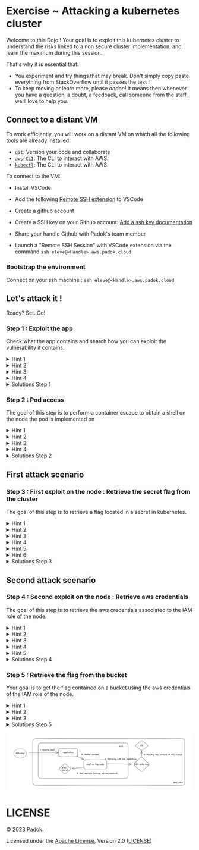 # Exercise ~ Attacking a kubernetes cluster

Welcome to this Dojo !
Your goal is to exploit this kubernetes cluster to understand the risks linked to a non secure cluster implementation, and learn the maximum during this session.

That's why it is essential that:

- You experiment and try things that may break. Don't simply copy paste everything from StackOverflow until it passes the test !
- To keep moving or learn more, please _andon_! It means then whenever you have a question, a doubt, a feedback, call someone from the staff, we'll love to help you.

## Connect to a distant VM

To work efficiently, you will work on a distant VM on which all the following tools are already installed.

- `git`: Version your code and collaborate
- [`aws CLI`](https://docs.aws.amazon.com/fr_fr/cli): The CLI to interact with AWS.
- [`kubectl`](https://docs.aws.amazon.com/fr_fr/cli): The CLI to interact with AWS.

To connect to the VM:

- Install VSCode
- Add the following [Remote SSH extension](https://code.visualstudio.com/docs/remote/ssh) to VSCode

- Create a github account
- Create a SSH key on your Github account: [Add a ssh key documentation](https://docs.github.com/en/authentication/connecting-to-github-with-ssh/generating-a-new-ssh-key-and-adding-it-to-the-ssh-agent)
- Share your handle Github with Padok's team member

- Launch a "Remote SSH Session" with VSCode extension via the command `ssh eleve@<Handle>.aws.padok.cloud`

### Bootstrap the environment

Connect on your ssh machine : `ssh eleve@<Handle>.aws.padok.cloud`

## Let's attack it !
Ready? Set. Go!

### Step 1 : Exploit the app

Check what the app contains and search how you can exploit the vulnerability it contains.

<details>
  <summary>Hint 1</summary>

  How can you interact with the server ?
</details>

<details>
  <summary>Hint 2</summary>

  Try searching for ways to trigger a reverse shell with an image uploader.

</details>

<details>
  <summary>Hint 3</summary>

  Have you heard of imagemagick ? Check for CVEs.
</details>

<details>
  <summary>Hint 4</summary>
  Do you know how to trigger a reverse shell ?

  ```bash
  nc -n -l -vvv -p <port>
  ```
</details>

<details>
  <summary>Solutions Step 1</summary>
  Use the CVE-2016-3714.
  Listen to incoming connections by performing a :

  ```bash
  nc -n -l -vvv -p 443
  ```

  Perform a reverse shell by uploading the file :

* [solutions/step1/exploit.mvg](solutions/step1/exploit.mvg)
* [solutions/step1/solution.sh](solutions/step1/solution.sh)
</details>

### Step 2 : Pod access

The goal of this step is to perform a container escape to obtain a shell on the node the pod is implemented on

<details>
  <summary>Hint 1</summary>

  What rights do you have on the pod ?
</details>

<details>
  <summary>Hint 2</summary>
  
  Have you heard of container escape ?
</details>

<details>
  <summary>Hint 3</summary>
  Check the capabilities of the pod with capsh --print
</details>

<details>
  <summary>Hint 4</summary>
  
  Check how you can use the command nsenter to escape a container.
</details>

<details>
  <summary>Solutions Step 2</summary>
  Check the capabilities of the container.
  Use nsenter to perform the container escape.

  [solutions/step2/solution.sh](solutions/step2/solution.sh)
</details>

## First attack scenario
### Step 3 : First exploit on the node : Retrieve the secret flag from the cluster

The goal of this step is to retrieve a flag located in a secret in kubernetes.

<details>
  <summary>Hint 1</summary>
  
  What is hosted on a kubernetes node ?
  What could you possibly list from the node ?
</details>

<details>
  <summary>Hint 2</summary>
  
  Use the mount command to list what is mounted on the node. Do you observe potentially sensitive things ?
</details>

<details>
  <summary>Hint 3</summary>
  
  You need a token and the right API url to interact with the cluster 
</details>

<details>
  <summary>Hint 4</summary>
  
  Try to grep the mount command with "api"
</details>

<details>
  <summary>Hint 5</summary>
  
  Check in the environment variables if you can possibly find an interesting ip
</details>

<details>
  <summary>Hint 6</summary>
  
  How can you use the token and the ip to connect to the kubernetes API ?
  Try to check the manual of kubectl.
</details>

<details>
  <summary>Solutions Step 3</summary>
  Try each token to get the secrets on the cluster.
  You can use a for loop to iterate on each token to check which one has the rights to display the secrets.

  [solutions/step3/solution.sh](solutions/step3/solution.sh)
</details>

## Second attack scenario
### Step 4 : Second exploit on the node : Retrieve aws credentials 

The goal of this step is to retrieve the aws credentials associated to the IAM role of the node.

<details>
  <summary>Hint 1</summary>
  
  Check how you can retrieve the metadata of an instance in AWS.
</details>

<details>
  <summary>Hint 2</summary>

  Check the metadata you obtain using the command in the following file. Maybe take a look at superior level metadata
  [documentation-metadata](https://docs.aws.amazon.com/fr_fr/AWSEC2/latest/UserGuide/instancedata-data-retrieval.html).
</details>

<details>
  <summary>Hint 3</summary>
  
  What we want at this point is to get the AWS credentials to get the rights of the iam node-group role. You can retrieve the aws credentials from the json generated by the curl command. Be careful because the aws credentials syntax is different than the response obtained from the command
</details>

<details>
  <summary>Hint 4</summary>
  
  You can use the [python script](solutions/step4/export-credentials-aws.py) located in the solutions/step4 folder. Do not cheat by checking the solution ;).
</details>

<details>
  <summary>Hint 5</summary>
  
  Export the values from the script output. You should be able now to use ./kubectl get pods
</details>

<details>
  <summary>Solutions Step 4</summary>
  
  Slowly retrieve the metadata starting with the lowest level provided in the documentation on Hint 2.
  Iterate slowly on higher level :
  ```bash
  TOKEN=`curl -X PUT "http://169.254.169.254/latest/api/token" -H "X-aws-ec2-metadata-token-ttl-seconds: 21600"` && curl -H "X-aws-ec2-metadata-token: $TOKEN" -v http://169.254.169.254/latest/meta-data

  TOKEN=`curl -X PUT "http://169.254.169.254/latest/api/token" -H "X-aws-ec2-metadata-token-ttl-seconds: 21600"` && curl -H "X-aws-ec2-metadata-token: $TOKEN" -v http://169.254.169.254/latest/meta-data/iam

  TOKEN=`curl -X PUT "http://169.254.169.254/latest/api/token" -H "X-aws-ec2-metadata-token-ttl-seconds: 21600"` && curl -H "X-aws-ec2-metadata-token: $TOKEN" -v http://169.254.169.254/latest/meta-data/iam/security-credentials

  TOKEN=`curl -X PUT "http://169.254.169.254/latest/api/token" -H "X-aws-ec2-metadata-token-ttl-seconds: 21600"` && curl -H "X-aws-ec2-metadata-token: $TOKEN" -v http://169.254.169.254/latest/meta-data/iam/security-credentials/app-eks-node-group-20230105092937095600000002
  ```
  Extract the result of the last command to a json file and use the [python script](solutions/step4/export-credentials-aws.py) to obtain the export command to implement the aws credentials on your machine.

  Now try a kubectl get pods command to be sure you have now the aws access. 

  [solutions/step4/solution.sh](solutions/step4/solution.sh)
</details>

### Step 5 : Retrieve the flag from the bucket

Your goal is to get the flag contained on a bucket using the aws credentials of the IAM role of the node. 

<details>
  <summary>Hint 1</summary>
  
  You are using the role policy of a node group. This role has several policies.
</details>

<details>
  <summary>Hint 2</summary>
  Check the documentation of the s3api aws cli reference.
</details>

<details>
  <summary>Hint 3</summary>
  The policies allowed for the role are "s3:ListBucket" and "s3:GetObject". It allows you to list the buckets and get the objects they contains.
</details>

<details>
  <summary>Solutions Step 5</summary>

  You must list the buckets existing with the command. There is just one bucket existing.
  You can then list the files contained on the s3 bucket.
  Get the flag in the bucket
  [solution/step5/solution.sh](solutions/step5/solution.sh)
</details>


![final](./attack_architecture.png)

# LICENSE

© 2023 [Padok](https://www.padok.fr/).

Licensed under the [Apache License](https://www.apache.org/licenses/LICENSE-2.0), Version 2.0 ([LICENSE](./LICENSE))